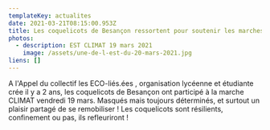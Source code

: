 ```yaml
---
templateKey: actualites
date: 2021-03-21T08:15:00.953Z
title: Les coquelicots de Besançon ressortent pour soutenir les marches CLIMAT !
photos:
  - description: EST CLIMAT 19 mars 2021
    image: /assets/une-de-l-est-du-20-mars-2021.jpg
liens: []
---
```

A l'Appel du collectif les ECO-liés.ées , organisation lycéenne et étudiante crée il y a 2 ans,  les coquelicots de Besançon ont participé à la marche CLIMAT vendredi 19 mars. Masqués mais toujours déterminés,  et surtout un plaisir partagé de se remobiliser !
Les coquelicots sont résilients, confinement ou pas, ils refleuriront !
